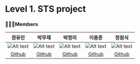 # Level 1. STS project

### 👨🏻‍💻**Members**

|                 권유진                 |                 박무재                 |                 박정미                 |                  이용준                  |                 정원식                 |
| :------------------------------------: | :------------------------------------: | :------------------------------------: | :--------------------------------------: | :------------------------------------: | 
| ![Alt text](./img/image-1.png) | ![Alt text](./img/image-2.png) | ![Alt text](./img/image-3.png) |  ![Alt text](./img/image-4.png)  | ![Alt text](./img/image-5.png) | 
| [Github](https://github.com/0618yujin) | [Github](https://github.com/Mujae) | [Github](https://github.com/imJeongmi) | [Github](https://github.com/elwhyjay) |  [Github](https://github.com/wonsjeong)   |
